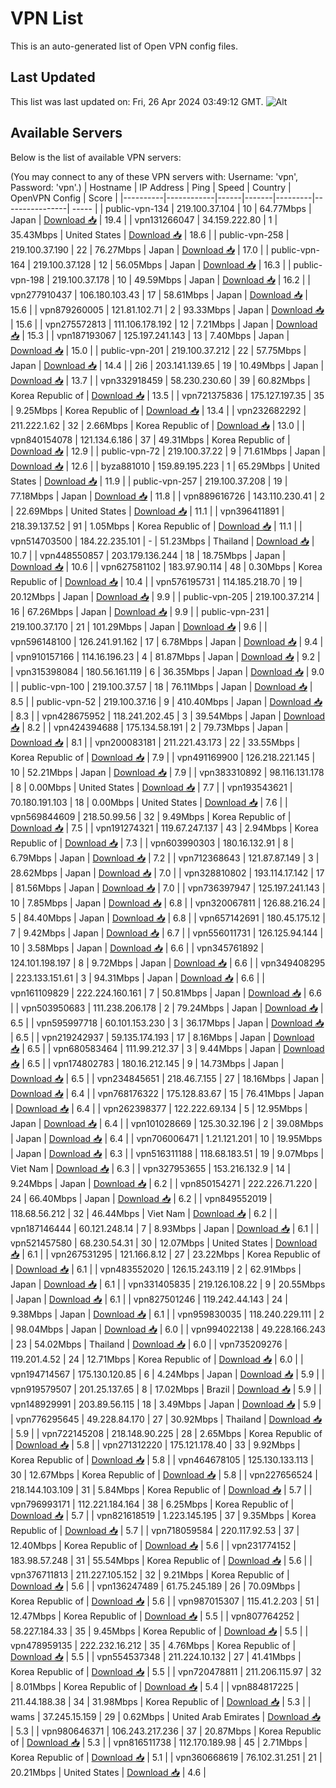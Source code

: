 # VPN List

This is an auto-generated list of Open VPN config files.

## Last Updated

This list was last updated on: Fri, 26 Apr 2024 03:49:12 GMT.
![Alt](https://repobeats.axiom.co/api/embed/186b98318ef1479477931607c1ad7d823f12451f.svg "Repobeats analytics image")

## Available Servers

Below is the list of available VPN servers:

(You may connect to any of these VPN servers with: Username: 'vpn', Password: 'vpn'.)
| Hostname | IP Address | Ping | Speed | Country | OpenVPN Config | Score |
|----------|------------|------|-------|---------|----------------| ----- |
| public-vpn-134 | 219.100.37.104 | 10 | 64.77Mbps | Japan | [Download 📥](./configs/server_0_JP.ovpn) | 19.4 |
| vpn131266047 | 34.159.222.80 | 1 | 35.43Mbps | United States | [Download 📥](./configs/server_1_US.ovpn) | 18.6 |
| public-vpn-258 | 219.100.37.190 | 22 | 76.27Mbps | Japan | [Download 📥](./configs/server_2_JP.ovpn) | 17.0 |
| public-vpn-164 | 219.100.37.128 | 12 | 56.05Mbps | Japan | [Download 📥](./configs/server_3_JP.ovpn) | 16.3 |
| public-vpn-198 | 219.100.37.178 | 10 | 49.59Mbps | Japan | [Download 📥](./configs/server_4_JP.ovpn) | 16.2 |
| vpn277910437 | 106.180.103.43 | 17 | 58.61Mbps | Japan | [Download 📥](./configs/server_5_JP.ovpn) | 15.6 |
| vpn879260005 | 121.81.102.71 | 2 | 93.33Mbps | Japan | [Download 📥](./configs/server_6_JP.ovpn) | 15.6 |
| vpn275572813 | 111.106.178.192 | 12 | 7.21Mbps | Japan | [Download 📥](./configs/server_7_JP.ovpn) | 15.3 |
| vpn187193067 | 125.197.241.143 | 13 | 7.40Mbps | Japan | [Download 📥](./configs/server_8_JP.ovpn) | 15.0 |
| public-vpn-201 | 219.100.37.212 | 22 | 57.75Mbps | Japan | [Download 📥](./configs/server_9_JP.ovpn) | 14.4 |
| 2i6 | 203.141.139.65 | 19 | 10.49Mbps | Japan | [Download 📥](./configs/server_10_JP.ovpn) | 13.7 |
| vpn332918459 | 58.230.230.60 | 39 | 60.82Mbps | Korea Republic of | [Download 📥](./configs/server_11_KR.ovpn) | 13.5 |
| vpn721375836 | 175.127.197.35 | 35 | 9.25Mbps | Korea Republic of | [Download 📥](./configs/server_12_KR.ovpn) | 13.4 |
| vpn232682292 | 211.222.1.62 | 32 | 2.66Mbps | Korea Republic of | [Download 📥](./configs/server_13_KR.ovpn) | 13.0 |
| vpn840154078 | 121.134.6.186 | 37 | 49.31Mbps | Korea Republic of | [Download 📥](./configs/server_14_KR.ovpn) | 12.9 |
| public-vpn-72 | 219.100.37.22 | 9 | 71.61Mbps | Japan | [Download 📥](./configs/server_15_JP.ovpn) | 12.6 |
| byza881010 | 159.89.195.223 | 1 | 65.29Mbps | United States | [Download 📥](./configs/server_16_US.ovpn) | 11.9 |
| public-vpn-257 | 219.100.37.208 | 19 | 77.18Mbps | Japan | [Download 📥](./configs/server_17_JP.ovpn) | 11.8 |
| vpn889616726 | 143.110.230.41 | 2 | 22.69Mbps | United States | [Download 📥](./configs/server_18_US.ovpn) | 11.1 |
| vpn396411891 | 218.39.137.52 | 91 | 1.05Mbps | Korea Republic of | [Download 📥](./configs/server_19_KR.ovpn) | 11.1 |
| vpn514703500 | 184.22.235.101 | - | 51.23Mbps | Thailand | [Download 📥](./configs/server_20_TH.ovpn) | 10.7 |
| vpn448550857 | 203.179.136.244 | 18 | 18.75Mbps | Japan | [Download 📥](./configs/server_21_JP.ovpn) | 10.6 |
| vpn627581102 | 183.97.90.114 | 48 | 0.30Mbps | Korea Republic of | [Download 📥](./configs/server_22_KR.ovpn) | 10.4 |
| vpn576195731 | 114.185.218.70 | 19 | 20.12Mbps | Japan | [Download 📥](./configs/server_23_JP.ovpn) | 9.9 |
| public-vpn-205 | 219.100.37.214 | 16 | 67.26Mbps | Japan | [Download 📥](./configs/server_24_JP.ovpn) | 9.9 |
| public-vpn-231 | 219.100.37.170 | 21 | 101.29Mbps | Japan | [Download 📥](./configs/server_25_JP.ovpn) | 9.6 |
| vpn596148100 | 126.241.91.162 | 17 | 6.78Mbps | Japan | [Download 📥](./configs/server_26_JP.ovpn) | 9.4 |
| vpn910157166 | 114.16.196.23 | 4 | 81.87Mbps | Japan | [Download 📥](./configs/server_27_JP.ovpn) | 9.2 |
| vpn315398084 | 180.56.161.119 | 6 | 36.35Mbps | Japan | [Download 📥](./configs/server_28_JP.ovpn) | 9.0 |
| public-vpn-100 | 219.100.37.57 | 18 | 76.11Mbps | Japan | [Download 📥](./configs/server_29_JP.ovpn) | 8.5 |
| public-vpn-52 | 219.100.37.16 | 9 | 410.40Mbps | Japan | [Download 📥](./configs/server_30_JP.ovpn) | 8.3 |
| vpn428675952 | 118.241.202.45 | 3 | 39.54Mbps | Japan | [Download 📥](./configs/server_31_JP.ovpn) | 8.2 |
| vpn424394688 | 175.134.58.191 | 2 | 79.73Mbps | Japan | [Download 📥](./configs/server_32_JP.ovpn) | 8.1 |
| vpn200083181 | 211.221.43.173 | 22 | 33.55Mbps | Korea Republic of | [Download 📥](./configs/server_33_KR.ovpn) | 7.9 |
| vpn491169900 | 126.218.221.145 | 10 | 52.21Mbps | Japan | [Download 📥](./configs/server_34_JP.ovpn) | 7.9 |
| vpn383310892 | 98.116.131.178 | 8 | 0.00Mbps | United States | [Download 📥](./configs/server_35_US.ovpn) | 7.7 |
| vpn193543621 | 70.180.191.103 | 18 | 0.00Mbps | United States | [Download 📥](./configs/server_36_US.ovpn) | 7.6 |
| vpn569844609 | 218.50.99.56 | 32 | 9.49Mbps | Korea Republic of | [Download 📥](./configs/server_37_KR.ovpn) | 7.5 |
| vpn191274321 | 119.67.247.137 | 43 | 2.94Mbps | Korea Republic of | [Download 📥](./configs/server_38_KR.ovpn) | 7.3 |
| vpn603990303 | 180.16.132.91 | 8 | 6.79Mbps | Japan | [Download 📥](./configs/server_39_JP.ovpn) | 7.2 |
| vpn712368643 | 121.87.87.149 | 3 | 28.62Mbps | Japan | [Download 📥](./configs/server_40_JP.ovpn) | 7.0 |
| vpn328810802 | 193.114.17.142 | 17 | 81.56Mbps | Japan | [Download 📥](./configs/server_41_JP.ovpn) | 7.0 |
| vpn736397947 | 125.197.241.143 | 10 | 7.85Mbps | Japan | [Download 📥](./configs/server_42_JP.ovpn) | 6.8 |
| vpn320067811 | 126.88.216.24 | 5 | 84.40Mbps | Japan | [Download 📥](./configs/server_43_JP.ovpn) | 6.8 |
| vpn657142691 | 180.45.175.12 | 7 | 9.42Mbps | Japan | [Download 📥](./configs/server_44_JP.ovpn) | 6.7 |
| vpn556011731 | 126.125.94.144 | 10 | 3.58Mbps | Japan | [Download 📥](./configs/server_45_JP.ovpn) | 6.6 |
| vpn345761892 | 124.101.198.197 | 8 | 9.72Mbps | Japan | [Download 📥](./configs/server_46_JP.ovpn) | 6.6 |
| vpn349408295 | 223.133.151.61 | 3 | 94.31Mbps | Japan | [Download 📥](./configs/server_47_JP.ovpn) | 6.6 |
| vpn161109829 | 222.224.160.161 | 7 | 50.81Mbps | Japan | [Download 📥](./configs/server_48_JP.ovpn) | 6.6 |
| vpn503950683 | 111.238.206.178 | 2 | 79.24Mbps | Japan | [Download 📥](./configs/server_49_JP.ovpn) | 6.5 |
| vpn595997718 | 60.101.153.230 | 3 | 36.17Mbps | Japan | [Download 📥](./configs/server_50_JP.ovpn) | 6.5 |
| vpn219242937 | 59.135.174.193 | 17 | 8.16Mbps | Japan | [Download 📥](./configs/server_51_JP.ovpn) | 6.5 |
| vpn680583464 | 111.99.212.37 | 3 | 9.44Mbps | Japan | [Download 📥](./configs/server_52_JP.ovpn) | 6.5 |
| vpn174802783 | 180.16.212.145 | 9 | 14.73Mbps | Japan | [Download 📥](./configs/server_53_JP.ovpn) | 6.5 |
| vpn234845651 | 218.46.7.155 | 27 | 18.16Mbps | Japan | [Download 📥](./configs/server_54_JP.ovpn) | 6.4 |
| vpn768176322 | 175.128.83.67 | 15 | 76.41Mbps | Japan | [Download 📥](./configs/server_55_JP.ovpn) | 6.4 |
| vpn262398377 | 122.222.69.134 | 5 | 12.95Mbps | Japan | [Download 📥](./configs/server_56_JP.ovpn) | 6.4 |
| vpn101028669 | 125.30.32.196 | 2 | 39.08Mbps | Japan | [Download 📥](./configs/server_57_JP.ovpn) | 6.4 |
| vpn706006471 | 1.21.121.201 | 10 | 19.95Mbps | Japan | [Download 📥](./configs/server_58_JP.ovpn) | 6.3 |
| vpn516311188 | 118.68.183.51 | 19 | 9.07Mbps | Viet Nam | [Download 📥](./configs/server_59_VN.ovpn) | 6.3 |
| vpn327953655 | 153.216.132.9 | 14 | 9.24Mbps | Japan | [Download 📥](./configs/server_60_JP.ovpn) | 6.2 |
| vpn850154271 | 222.226.71.220 | 24 | 66.40Mbps | Japan | [Download 📥](./configs/server_61_JP.ovpn) | 6.2 |
| vpn849552019 | 118.68.56.212 | 32 | 46.44Mbps | Viet Nam | [Download 📥](./configs/server_62_VN.ovpn) | 6.2 |
| vpn187146444 | 60.121.248.14 | 7 | 8.93Mbps | Japan | [Download 📥](./configs/server_63_JP.ovpn) | 6.1 |
| vpn521457580 | 68.230.54.31 | 30 | 12.07Mbps | United States | [Download 📥](./configs/server_64_US.ovpn) | 6.1 |
| vpn267531295 | 121.166.8.12 | 27 | 23.22Mbps | Korea Republic of | [Download 📥](./configs/server_65_KR.ovpn) | 6.1 |
| vpn483552020 | 126.15.243.119 | 2 | 62.91Mbps | Japan | [Download 📥](./configs/server_66_JP.ovpn) | 6.1 |
| vpn331405835 | 219.126.108.22 | 9 | 20.55Mbps | Japan | [Download 📥](./configs/server_67_JP.ovpn) | 6.1 |
| vpn827501246 | 119.242.44.143 | 24 | 9.38Mbps | Japan | [Download 📥](./configs/server_68_JP.ovpn) | 6.1 |
| vpn959830035 | 118.240.229.111 | 2 | 98.04Mbps | Japan | [Download 📥](./configs/server_69_JP.ovpn) | 6.0 |
| vpn994022138 | 49.228.166.243 | 23 | 54.02Mbps | Thailand | [Download 📥](./configs/server_70_TH.ovpn) | 6.0 |
| vpn735209276 | 119.201.4.52 | 24 | 12.71Mbps | Korea Republic of | [Download 📥](./configs/server_71_KR.ovpn) | 6.0 |
| vpn194714567 | 175.130.120.85 | 6 | 4.24Mbps | Japan | [Download 📥](./configs/server_72_JP.ovpn) | 5.9 |
| vpn919579507 | 201.25.137.65 | 8 | 17.02Mbps | Brazil | [Download 📥](./configs/server_73_BR.ovpn) | 5.9 |
| vpn148929991 | 203.89.56.115 | 18 | 3.49Mbps | Japan | [Download 📥](./configs/server_74_JP.ovpn) | 5.9 |
| vpn776295645 | 49.228.84.170 | 27 | 30.92Mbps | Thailand | [Download 📥](./configs/server_75_TH.ovpn) | 5.9 |
| vpn722145208 | 218.148.90.225 | 28 | 2.65Mbps | Korea Republic of | [Download 📥](./configs/server_76_KR.ovpn) | 5.8 |
| vpn271312220 | 175.121.178.40 | 33 | 9.92Mbps | Korea Republic of | [Download 📥](./configs/server_77_KR.ovpn) | 5.8 |
| vpn464678105 | 125.130.133.113 | 30 | 12.67Mbps | Korea Republic of | [Download 📥](./configs/server_78_KR.ovpn) | 5.8 |
| vpn227656524 | 218.144.103.109 | 31 | 5.84Mbps | Korea Republic of | [Download 📥](./configs/server_79_KR.ovpn) | 5.7 |
| vpn796993171 | 112.221.184.164 | 38 | 6.25Mbps | Korea Republic of | [Download 📥](./configs/server_80_KR.ovpn) | 5.7 |
| vpn821618519 | 1.223.145.195 | 37 | 9.35Mbps | Korea Republic of | [Download 📥](./configs/server_81_KR.ovpn) | 5.7 |
| vpn718059584 | 220.117.92.53 | 37 | 12.40Mbps | Korea Republic of | [Download 📥](./configs/server_82_KR.ovpn) | 5.6 |
| vpn231774152 | 183.98.57.248 | 31 | 55.54Mbps | Korea Republic of | [Download 📥](./configs/server_83_KR.ovpn) | 5.6 |
| vpn376711813 | 211.227.105.152 | 32 | 9.21Mbps | Korea Republic of | [Download 📥](./configs/server_84_KR.ovpn) | 5.6 |
| vpn136247489 | 61.75.245.189 | 26 | 70.09Mbps | Korea Republic of | [Download 📥](./configs/server_85_KR.ovpn) | 5.6 |
| vpn987015307 | 115.41.2.203 | 51 | 12.47Mbps | Korea Republic of | [Download 📥](./configs/server_86_KR.ovpn) | 5.5 |
| vpn807764252 | 58.227.184.33 | 35 | 9.45Mbps | Korea Republic of | [Download 📥](./configs/server_87_KR.ovpn) | 5.5 |
| vpn478959135 | 222.232.16.212 | 35 | 4.76Mbps | Korea Republic of | [Download 📥](./configs/server_88_KR.ovpn) | 5.5 |
| vpn554537348 | 211.224.10.132 | 27 | 41.41Mbps | Korea Republic of | [Download 📥](./configs/server_89_KR.ovpn) | 5.5 |
| vpn720478811 | 211.206.115.97 | 32 | 8.01Mbps | Korea Republic of | [Download 📥](./configs/server_90_KR.ovpn) | 5.4 |
| vpn884817225 | 211.44.188.38 | 34 | 31.98Mbps | Korea Republic of | [Download 📥](./configs/server_91_KR.ovpn) | 5.3 |
| wams | 37.245.15.159 | 29 | 0.62Mbps | United Arab Emirates | [Download 📥](./configs/server_92_AE.ovpn) | 5.3 |
| vpn980646371 | 106.243.217.236 | 37 | 20.87Mbps | Korea Republic of | [Download 📥](./configs/server_93_KR.ovpn) | 5.3 |
| vpn816511738 | 112.170.189.98 | 45 | 2.71Mbps | Korea Republic of | [Download 📥](./configs/server_94_KR.ovpn) | 5.1 |
| vpn360668619 | 76.102.31.251 | 21 | 20.21Mbps | United States | [Download 📥](./configs/server_95_US.ovpn) | 4.6 |
